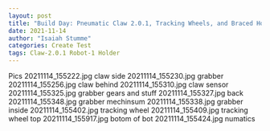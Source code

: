 ```yaml
---
layout: post
title: "Build Day: Pneumatic Claw 2.0.1, Tracking Wheels, and Braced Holder"
date: 2021-11-14
author: "Isaiah Stumme"
categories: Create Test  
tags: Claw-2.0.1 Robot-1 Holder
--- 
```




Pics
20211114_155222.jpg claw side
20211114_155230.jpg grabber
20211114_155256.jpg claw behind
20211114_155310.jpg claw sensor
20211114_155325.jpg grabber gears and stuff
20211114_155327.jpg back
20211114_155348.jpg grabber mechinsum
20211114_155338.jpg grabber inside
20211114_155402.jpg tracking wheel
20211114_155409.jpg tracking wheel top
20211114_155917.jpg botom of bot
20211114_155424.jpg numatics
